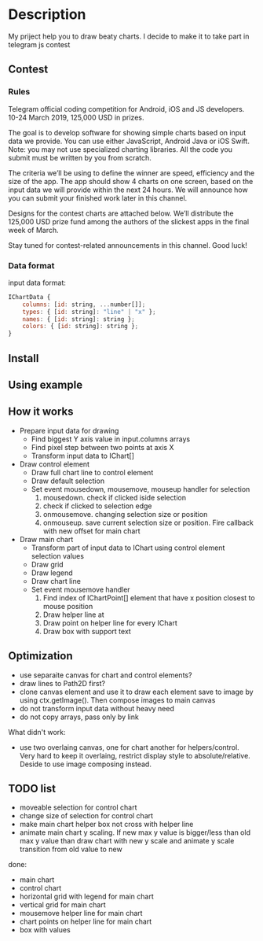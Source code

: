 # Description

My priject help you to draw beaty charts. I decide to make it to take part in telegram js contest

## Contest

### Rules

Telegram official coding competition for Android, iOS and JS developers.
10-24 March 2019, 125,000 USD in prizes.

The goal is to develop software for showing simple charts based on input data we provide. You can use either JavaScript, Android Java or iOS Swift. Note: you may not use specialized charting libraries. All the code you submit must be written by you from scratch.

The criteria we’ll be using to define the winner are speed, efficiency and the size of the app.
The app should show 4 charts on one screen, based on the input data we will provide within the next 24 hours. We will announce how you can submit your finished work later in this channel.

Designs for the contest charts are attached below. We’ll distribute the 125,000 USD prize fund among the authors of the slickest apps in the final week of March.

Stay tuned for contest-related announcements in this channel.
Good luck!

### Data format

input data format:

```javascript
IChartData {
    columns: [id: string, ...number[]];
    types: { [id: string]: "line" | "x" };
    names: { [id: string]: string };
    colors: { [id: string]: string };
}
```

## Install

## Using example

## How it works

- Prepare input data for drawing
  - Find biggest Y axis value in input.columns arrays
  - Find pixel step between two points at axis X
  - Transform input data to IChart[]
- Draw control element
  - Draw full chart line to control element
  - Draw default selection
  - Set event mousedown, mousemove, mouseup handler for selection
    1. mousedown. check if clicked iside selection
    2. check if clicked to selection edge
    3. onmousemove. changing selection size or position
    4. onmouseup. save current selection size or position. Fire callback with new offset for main chart
- Draw main chart
  - Transform part of input data to IChart using control element selection values
  - Draw grid
  - Draw legend
  - Draw chart line
  - Set event mousemove handler
    1. Find index of IChartPoint[] element that have x position closest to mouse position
    2. Draw helper line at 
    3. Draw point on helper line for every IChart
    4. Draw box with support text

## Optimization

- use separaite canvas for chart and control elements?
- draw lines to Path2D first?
- clone canvas element and use it to draw each element save to image by using ctx.getImage(). Then compose images to main canvas
- do not transform input data without heavy need
- do not copy arrays, pass only by link

What didn't work:

- use two overlaing canvas, one for chart another for helpers/control. Very hard to keep it overlaing, restrict display style to absolute/relative. Deside to use image composing instead.

## TODO list

- moveable selection for control chart
- change size of selection for control chart
- make main chart helper box not cross with helper line
- animate main chart y scaling. If new max y value is bigger/less than old max y value than draw chart with new y scale and animate y scale transition from old value to new

done:

- main chart
- control chart
- horizontal grid with legend for main chart
- vertical grid for main chart
- mousemove helper line for main chart
- chart points on helper line for main chart
- box with values